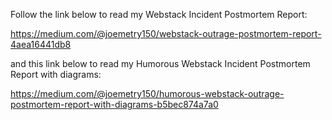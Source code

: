 Follow the link below to read my Webstack Incident Postmortem Report:

https://medium.com/@joemetry150/webstack-outrage-postmortem-report-4aea16441db8

and this link below to read my Humorous Webstack Incident Postmortem Report with diagrams:

https://medium.com/@joemetry150/humorous-webstack-outrage-postmortem-report-with-diagrams-b5bec874a7a0
